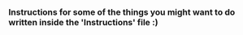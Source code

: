 ### Instructions for some of the things you might want to do written inside the 'Instructions' file :)
 
